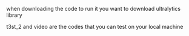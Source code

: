 when downloading the code to run it you want to download ultralytics library 

t3st_2 and video are the codes that you can test on your local machine
